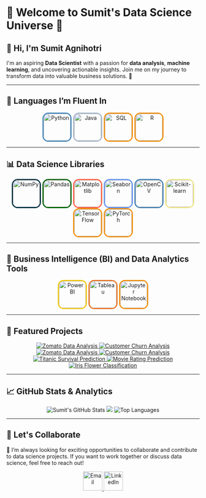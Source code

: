 # 🌟 **Welcome to Sumit's Data Science Universe** 🌟

## 👋 **Hi, I'm Sumit Agnihotri**  
I'm an aspiring **Data Scientist** with a passion for **data analysis**, **machine learning**, and uncovering actionable insights. Join me on my journey to transform data into valuable business solutions. 🚀

---

## 🌈 **Languages I’m Fluent In**
<p align="center">
  <img src="https://cdn.jsdelivr.net/gh/devicons/devicon/icons/python/python-original.svg" alt="Python" width="70" height="70" style="transition: all 0.3s ease; border-radius: 20%; border: 3px solid #4B8BBE;" onmouseover="this.style.transform='scale(1.2)';" onmouseout="this.style.transform='scale(1)';"/>
  <img src="https://cdn.jsdelivr.net/gh/devicons/devicon/icons/java/java-original.svg" alt="Java" width="70" height="70" style="transition: all 0.3s ease; border-radius: 20%; border: 3px solid #A8B9CC;" onmouseover="this.style.transform='scale(1.2)';" onmouseout="this.style.transform='scale(1)';"/>
  <img src="https://cdn.jsdelivr.net/gh/devicons/devicon/icons/mysql/mysql-original-wordmark.svg" alt="SQL" width="70" height="70" style="transition: all 0.3s ease; border-radius: 20%; border: 3px solid #F29111;" onmouseover="this.style.transform='scale(1.2)';" onmouseout="this.style.transform='scale(1)';"/>
  <img src="https://cdn.jsdelivr.net/gh/devicons/devicon/icons/r/r-original.svg" alt="R" width="70" height="70" style="transition: all 0.3s ease; border-radius: 20%; border: 3px solid #F29111;" onmouseover="this.style.transform='scale(1.2)';" onmouseout="this.style.transform='scale(1)';"/>
</p>

---

## 📊 **Data Science Libraries**
<p align="center">
  <!-- NumPy -->
  <img src="https://cdn.jsdelivr.net/gh/devicons/devicon/icons/numpy/numpy-original.svg" alt="NumPy" width="70" height="70" style="transition: all 0.3s ease; border-radius: 20%; border: 3px solid #013243;" onmouseover="this.style.transform='scale(1.2)';" onmouseout="this.style.transform='scale(1)';"/>
  
  <!-- Pandas -->
  <img src="https://cdn.jsdelivr.net/gh/devicons/devicon/icons/pandas/pandas-original.svg" alt="Pandas" width="70" height="70" style="transition: all 0.3s ease; border-radius: 20%; border: 3px solid #006400;" onmouseover="this.style.transform='scale(1.2)';" onmouseout="this.style.transform='scale(1)';"/>
  
  <!-- Matplotlib -->
  <img src="https://upload.wikimedia.org/wikipedia/commons/8/84/Matplotlib_icon.svg" alt="Matplotlib" width="70" height="70" style="transition: all 0.3s ease; border-radius: 20%; border: 3px solid #FF6347;" onmouseover="this.style.transform='scale(1.2)';" onmouseout="this.style.transform='scale(1)';"/>
  
  <!-- Seaborn -->
  <img src="https://seaborn.pydata.org/_images/logo-mark-lightbg.svg" alt="Seaborn" width="70" height="70" style="transition: all 0.3s ease; border-radius: 20%; border: 3px solid #6495ED;" onmouseover="this.style.transform='scale(1.2)';" onmouseout="this.style.transform='scale(1)';"/>
  
  <!-- OpenCV -->
  <img src="https://opencv.org/wp-content/uploads/2020/07/OpenCV_logo_no_text.png" alt="OpenCV" width="70" height="70" style="transition: all 0.3s ease; border-radius: 20%; border: 3px solid #4682B4;" onmouseover="this.style.transform='scale(1.2)';" onmouseout="this.style.transform='scale(1)';"/>
  
  <!-- Scikit-learn -->
  <img src="https://upload.wikimedia.org/wikipedia/commons/0/05/Scikit_learn_logo_small.svg" alt="Scikit-learn" width="70" height="70" style="transition: all 0.3s ease; border-radius: 20%; border: 3px solid #F0E68C;" onmouseover="this.style.transform='scale(1.2)';" onmouseout="this.style.transform='scale(1)';"/>

  <img src="https://cdn.jsdelivr.net/gh/devicons/devicon/icons/tensorflow/tensorflow-original.svg" alt="TensorFlow" width="70" height="70" style="transition: all 0.3s ease; border-radius: 20%; border: 3px solid #F29111;" onmouseover="this.style.transform='scale(1.2)';" onmouseout="this.style.transform='scale(1)';"/>

  <img src="https://cdn.jsdelivr.net/gh/devicons/devicon/icons/pytorch/pytorch-original.svg" alt="PyTorch" width="70" height="70" style="transition: all 0.3s ease; border-radius: 20%; border: 3px solid #F29111;" onmouseover="this.style.transform='scale(1.2)';" onmouseout="this.style.transform='scale(1)';"/>

</p>


---

## 🌈 **Business Intelligence (BI) and Data Analytics Tools**
<p align="center">
  <img src="https://upload.wikimedia.org/wikipedia/commons/c/cf/New_Power_BI_Logo.svg" alt="Power BI" width="70" height="70" style="transition: all 0.3s ease; border-radius: 20%; border: 3px solid #F2C811;" onmouseover="this.style.transform='scale(1.2)';" onmouseout="this.style.transform='scale(1)';"/>
  <img src="https://logos-world.net/wp-content/uploads/2021/10/Tableau-Logo.png" alt="Tableau" width="70" height="70" style="transition: all 0.3s ease; border-radius: 20%; border: 3px solid #E97627;" onmouseover="this.style.transform='scale(1.2)';" onmouseout="this.style.transform='scale(1)';"/>
  <img src="https://cdn.jsdelivr.net/gh/devicons/devicon/icons/jupyter/jupyter-original.svg" alt="Jupyter Notebook" width="70" height="70" style="transition: all 0.3s ease; border-radius: 20%; border: 3px solid #F29111;" onmouseover="this.style.transform='scale(1.2)';" onmouseout="this.style.transform='scale(1)';"/>
</p>

---


## 🚀 **Featured Projects**
<p align="center">
  
  <a href="https://github.com/Sumit-Agnihotri/Zomato-Data-Analysis">
    <img src="https://img.shields.io/badge/Zomato_Data_Analysis-Completed-red?style=flat" alt="Zomato Data Analysis"/>
  </a>
  <a href="https://github.com/Sumit-Agnihotri/INDIA_JOB_MARKET_PROJECT">
    <img src="https://img.shields.io/badge/India_Job_Market_Analysis-Completed-blue?style=flat" alt="Customer Churn Analysis"/>
  </a>
  <a href="https://github.com/Sumit-Agnihotri/MILITARY_EXPENDITURE_ANALYSIS">
    <img src="https://img.shields.io/badge/Military_Expenditure_Analysis-Completed-green?style=flat" alt="Zomato Data Analysis"/>
  </a>
  <a href="https://github.com/Sumit-Agnihotri/Customer-Churn-Analysis">
    <img src="https://img.shields.io/badge/Customer_Churn_Analysis-Completed-yellow?style=flat" alt="Customer Churn Analysis"/>
  </a>
  <a href="https://github.com/Sumit-Agnihotri/TITANIC_SURVIVAL_PREDICTION">
    <img src="https://img.shields.io/badge/Titanic Survival Prediction-Completed-ff69b4?style=flat" alt="Titanic Survival Prediction"/>
  </a>
  <a href="https://github.com/Sumit-Agnihotri/MOVIE_RATING_PREDICTION">
    <img src="https://img.shields.io/badge/Movie Rating Prediction-Completed-purple?style=flat" alt="Movie Rating Prediction"/>
  </a>
  <a href="https://github.com/Sumit-Agnihotri/IRIS_FLOWER_CLASSIFICATION">
    <img src="https://img.shields.io/badge/Iris Flower Classification-Completed-orange?style=flat" alt="Iris Flower Classification"/>
  </a>
</p>

---

## 📈 **GitHub Stats & Analytics**
<div align="center">
  <!-- GitHub Profile Stats -->
  <img src="https://github-readme-stats.vercel.app/api?username=Sumit-Agnihotri&show_icons=true&theme=radical" alt="Sumit's GitHub Stats" />
  
  <!-- GitHub Streak Stats -->
  <img src="https://awesome-github-stats.azurewebsites.net/user-stats/Sumit-Agnihotri?theme=radical" />
  
  <!-- Top Languages -->
  <img src="https://github-readme-stats.vercel.app/api/top-langs/?username=Sumit-Agnihotri&layout=compact&theme=radical" alt="Top Languages" />
</div>

---

## 💬 **Let's Collaborate**
🚀 I’m always looking for exciting opportunities to collaborate and contribute to data science projects. If you want to work together or discuss data science, feel free to reach out!

<p align="center">
  <a href="mailto:sagnihotri9710@gmail.com" target="_blank">
    <img src="https://cdn-icons-png.flaticon.com/512/732/732200.png" alt="Email" width="50" height="50" style="transition: all 0.3s ease;" onmouseover="this.style.transform='scale(1.2)';" onmouseout="this.style.transform='scale(1)';"/>
  </a>
  <a href="https://www.linkedin.com/in/sumit-agnihotri/" target="_blank">
    <img src="https://cdn-icons-png.flaticon.com/512/174/174857.png" alt="LinkedIn" width="50" height="50" style="transition: all 0.3s ease;" onmouseover="this.style.transform='scale(1.2)';" onmouseout="this.style.transform='scale(1)';"/>
  </a>


</p>
